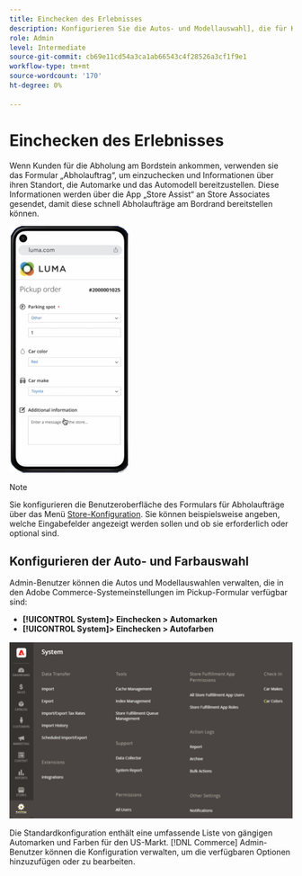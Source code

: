 ```yaml
---
title: Einchecken des Erlebnisses
description: Konfigurieren Sie die Autos- und Modellauswahl], die für Kunden von Randabholungen verfügbar ist, wenn sie das Formular für die Abholung ausfüllen.
role: Admin
level: Intermediate
source-git-commit: cb69e11cd54a3ca1ab66543c4f28526a3cf1f9e1
workflow-type: tm+mt
source-wordcount: '170'
ht-degree: 0%

---
```


# Einchecken des Erlebnisses

Wenn Kunden für die Abholung am Bordstein ankommen, verwenden sie das Formular „Abholauftrag“, um einzuchecken und Informationen über ihren Standort, die Automarke und das Automodell bereitzustellen. Diese Informationen werden über die App „Store Assist“ an Store Associates gesendet, damit diese schnell Abholaufträge am Bordrand bereitstellen können.

![[!DNL Check-In Experience Car Make]- und [!DNL Model] für den Bordsteinabtaster](assets/checkin-system-settings-car-options.png)

>[!NOTE]
>
>Sie konfigurieren die Benutzeroberfläche des Formulars für Abholaufträge über das Menü [Store-Konfiguration](merchant-store-configuration.md#configure-check-in-experience-interface-options). Sie können beispielsweise angeben, welche Eingabefelder angezeigt werden sollen und ob sie erforderlich oder optional sind.


## Konfigurieren der Auto- und Farbauswahl

Admin-Benutzer können die Autos und Modellauswahlen verwalten, die in den Adobe Commerce-Systemeinstellungen im Pickup-Formular verfügbar sind:

- **[!UICONTROL System]> Einchecken > Automarken**
- **[!UICONTROL System]> Einchecken > Autofarben**

![[!DNL Check-In Experience system configuration for curbside pickup]](assets/check-in-experience-system-config.png)

Die Standardkonfiguration enthält eine umfassende Liste von gängigen Automarken und Farben für den US-Markt. [!DNL Commerce] Admin-Benutzer können die Konfiguration verwalten, um die verfügbaren Optionen hinzuzufügen oder zu bearbeiten.
